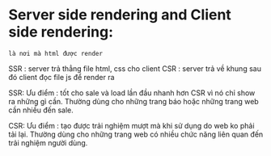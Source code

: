 # Server side rendering and Client side rendering:
    là nơi mà html được render

SSR : server trả thẳng file html, css cho client
CSR : server trả về khung sau đó client đọc file js để render ra

SSR:
Ưu điểm : tốt cho sale và load lần đầu nhanh hơn CSR vì nó chỉ show ra những gì cần. Thường dùng cho những trang báo hoặc những trang web cần nhiều đến sale.

CSR: Ưu điểm : tạo được trải nghiệm mượt mà khi sử dụng do web ko phải tải lại. Thường dùng cho những trang web có nhiều chức năng liên quan đến trải nghiệm người dùng.
